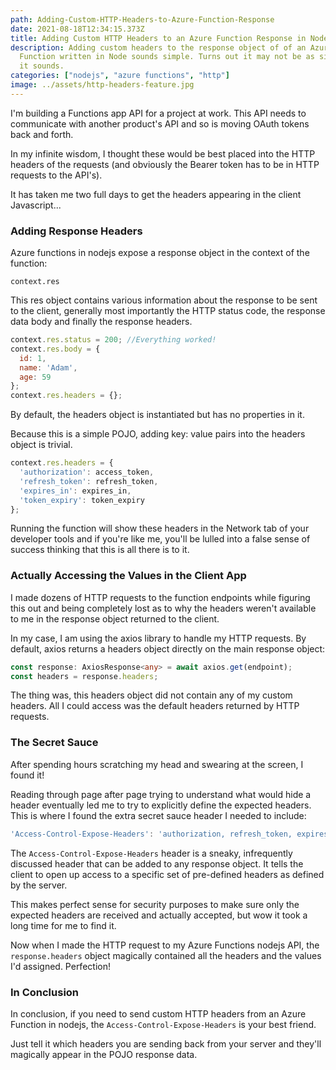 ```yaml
---
path: Adding-Custom-HTTP-Headers-to-Azure-Function-Response
date: 2021-08-18T12:34:15.373Z
title: Adding Custom HTTP Headers to an Azure Function Response in Nodejs
description: Adding custom headers to the response object of of an Azure
  Function written in Node sounds simple. Turns out it may not be as simple as
  it sounds.
categories: ["nodejs", "azure functions", "http"]
image: ../assets/http-headers-feature.jpg
---
```

I'm building a Functions app API for a project at work. This API needs to communicate with another product's API and so is moving OAuth tokens back and forth. 

In my infinite wisdom, I thought these would be best placed into the HTTP headers of the requests (and obviously the Bearer token has to be in HTTP requests to the API's).

It has taken me two full days to get the headers appearing in the client Javascript...

### Adding Response Headers

Azure functions in nodejs expose a response object in the context of the function:

`context.res`

This res object contains various information about the response to be sent to the client, generally most importantly the HTTP status code, the response data body and finally the response headers.

```javascript
context.res.status = 200; //Everything worked!
context.res.body = {
  id: 1,
  name: 'Adam',
  age: 59
};
context.res.headers = {};
```

By default, the headers object is instantiated but has no properties in it.

Because this is a simple POJO, adding key: value pairs into the headers object is trivial.

```javascript
context.res.headers = {
  'authorization': access_token,
  'refresh_token': refresh_token,
  'expires_in': expires_in,
  'token_expiry': token_expiry
};
```

Running the function will show these headers in the Network tab of your developer tools and if you're like me, you'll be lulled into a false sense of success thinking that this is all there is to it.

### Actually Accessing the Values in the Client App

I made dozens of HTTP requests to the function endpoints while figuring this out and being completely lost as to why the headers weren't available to me in the response object returned to the client.

In my case, I am using the axios library to handle my HTTP requests. By default, axios returns a headers object directly on the main response object:

```typescript
const response: AxiosResponse<any> = await axios.get(endpoint);
const headers = response.headers;
```

The thing was, this headers object did not contain any of my custom headers. All I could access was the default headers returned by HTTP requests.

### The Secret Sauce

After spending hours scratching my head and swearing at the screen, I found it! 

Reading through page after page trying to understand what would hide a header eventually led me to try to explicitly define the expected headers. This is where I found the extra secret sauce header I needed to include:

```javascript
'Access-Control-Expose-Headers': 'authorization, refresh_token, expires_in, token_expiry',
```

The `Access-Control-Expose-Headers` header is a sneaky, infrequently discussed header that can be added to any response object. It tells the client to open up access to a specific set of pre-defined headers as defined by the server. 

This makes perfect sense for security purposes to make sure only the expected headers are received and actually accepted, but wow it took a long time for me to find it.

Now when I made the HTTP request to my Azure Functions nodejs API, the `response.headers` object magically contained all the headers and the values I'd assigned. Perfection!

### In Conclusion

In conclusion, if you need to send custom HTTP headers from an Azure Function in nodejs, the `Access-Control-Expose-Headers` is your best friend.

Just tell it which headers you are sending back from your server and they'll magically appear in the POJO response data.